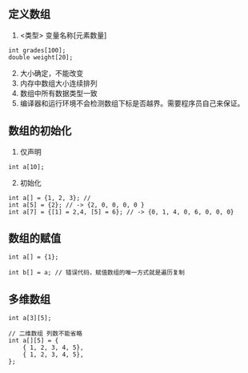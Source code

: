 
## 定义数组

1. <类型> 变量名称[元素数量]
```
int grades[100];
double weight[20];
```
2. 大小确定，不能改变
3. 内存中数组大小连续排列
4. 数组中所有数据类型一致
5. 编译器和运行环境不会检测数组下标是否越界。需要程序员自己来保证。

## 数组的初始化
1. 仅声明
```
int a[10];
```
2. 初始化
```
int a[] = {1, 2, 3}; //
int a[5] = {2}; // -> {2, 0, 0, 0, 0 }
int a[7] = {[1] = 2,4, [5] = 6}; // -> {0, 1, 4, 0, 6, 0, 0, 0}
```

## 数组的赋值
```
int a[] = {1};

int b[] = a; // 错误代码，赋值数组的唯一方式就是遍历复制
```

## 多维数组

```
int a[3][5];

// 二维数组 列数不能省略
int a[][5] = {
    { 1, 2, 3, 4, 5},
    { 1, 2, 3, 4, 5},
}; 
```
